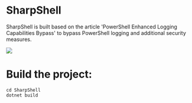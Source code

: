 # SharpShell
SharpShell is built based on the article 'PowerShell Enhanced Logging Capabilities Bypass' to bypass PowerShell logging and additional security measures.

![](https://github.com/0xAbdullah/SharpShell/raw/refs/heads/main/pic/21.10.2024_12.20.33_REC(1).gif)
# Build the project:
```
cd SharpShell
dotnet build
```
